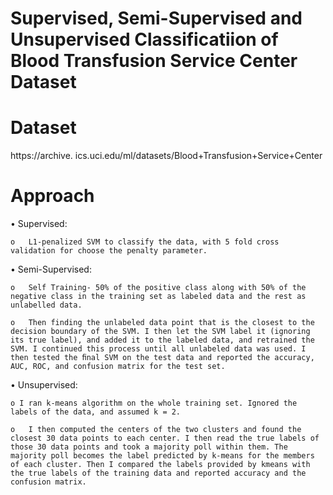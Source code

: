 # Supervised, Semi-Supervised and Unsupervised Classificatiion of Blood Transfusion Service Center Dataset 

# Dataset
 https://archive. ics.uci.edu/ml/datasets/Blood+Transfusion+Service+Center
 
 # Approach
 
•	Supervised:
    
    o	L1-penalized SVM to classify the data, with 5 fold cross validation for choose the penalty parameter.

•	Semi-Supervised:

    o	Self Training- 50% of the positive class along with 50% of the negative class in the training set as labeled data and the rest as unlabelled data. 

    o	Then finding the unlabeled data point that is the closest to the decision boundary of the SVM. I then let the SVM label it (ignoring its true label), and added it to the labeled data, and retrained the SVM. I continued this process until all unlabeled data was used. I then tested the ﬁnal SVM on the test data and reported the accuracy, AUC, ROC, and confusion matrix for the test set. 

•	Unsupervised:

    o I ran k-means algorithm on the whole training set. Ignored the labels of the data, and assumed k = 2. 

    o	I then computed the centers of the two clusters and found the closest 30 data points to each center. I then read the true labels of those 30 data points and took a majority poll within them. The majority poll becomes the label predicted by k-means for the members of each cluster. Then I compared the labels provided by kmeans with the true labels of the training data and reported accuracy and the confusion matrix.
